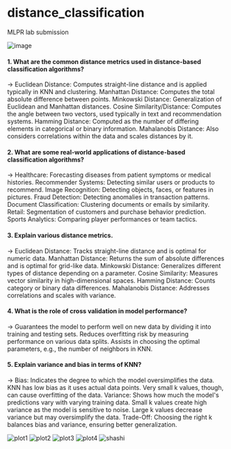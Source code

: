 # distance_classification
MLPR lab submission

![image](https://github.com/user-attachments/assets/53751b0e-d299-4fd5-8596-d38f34dddc5a)



#### 1. What are the common distance metrics used in distance-based classification algorithms? 

  -> Euclidean Distance: Computes straight-line distance and is applied typically in KNN and clustering.
Manhattan Distance: Computes the total absolute difference between points.
Minkowski Distance: Generalization of Euclidean and Manhattan distances.
Cosine Similarity/Distance: Computes the angle between two vectors, used typically in text and recommendation systems.
Hamming Distance: Computed as the number of differing elements in categorical or binary information.
Mahalanobis Distance: Also considers correlations within the data and scales distances by it.



#### 2. What are some real-world applications of distance-based classification algorithms? 

  -> Healthcare: Forecasting diseases from patient symptoms or medical histories.
Recommender Systems: Detecting similar users or products to recommend.
Image Recognition: Detecting objects, faces, or features in pictures.
Fraud Detection: Detecting anomalies in transaction patterns.
Document Classification: Clustering documents or emails by similarity.
Retail: Segmentation of customers and purchase behavior prediction.
Sports Analytics: Comparing player performances or team tactics.

#### 3. Explain various distance metrics. 

  -> Euclidean Distance: Tracks straight-line distance and is optimal for numeric data.
Manhattan Distance: Returns the sum of absolute differences and is optimal for grid-like data.
Minkowski Distance: Generalizes different types of distance depending on a parameter.
Cosine Similarity: Measures vector similarity in high-dimensional spaces.
Hamming Distance: Counts category or binary data differences.
Mahalanobis Distance: Addresses correlations and scales with variance.

#### 4. What is the role of cross validation in model performance? 

  -> Guarantees the model to perform well on new data by dividing it into training and testing sets.
Reduces overfitting risk by measuring performance on various data splits.
Assists in choosing the optimal parameters, e.g., the number of neighbors in KNN.

#### 5. Explain variance and bias in terms of KNN? 

  -> Bias: Indicates the degree to which the model oversimplifies the data. KNN has low bias as it uses actual data points. Very small k values, though, can cause overfitting of the data.
Variance: Shows how much the model's predictions vary with varying training data. Small k values create high variance as the model is sensitive to noise. Large k values decrease variance but may oversimplify the data.
Trade-Off: Choosing the right k balances bias and variance, ensuring better generalization.



![plot1](https://github.com/user-attachments/assets/f3f2e60b-a5eb-4f28-af48-74ed43214751)
![plot2](https://github.com/user-attachments/assets/15b82d56-8e34-4464-be17-1f78294a5258)
![plot3](https://github.com/user-attachments/assets/ec53c26b-356b-419e-a187-a64e54c9611a)
![plot4](https://github.com/user-attachments/assets/2fee5748-37dd-4f52-adbe-b08de5ebee45)
![shashi](https://github.com/user-attachments/assets/56c664c3-6702-40c5-b232-0a2af4d9930d)

